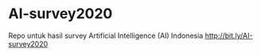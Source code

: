 # AI-survey2020
Repo untuk hasil survey Artificial Intelligence (AI) Indonesia http://bit.ly/AI-survey2020

